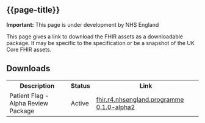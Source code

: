 ## {{page-title}}

  <div markdown="span" class="alert alert-warning" role="alert"><i class="fa fa-warning"></i><b> Important:</b> This page is under development by NHS England</div>

This page gives a link to download the FHIR assets as a downloadable package. It may be specific to the specification or be a snapshot of the UK Core FHIR assets.

## Downloads

<table title="Download List" class="assets">
<tr>
<th>Description</th>
<th>Status</th>
<th>Link</th>
</tr>
<tr>
<td>Patient Flag - Alpha Review Package</td>
<td>Active</td>
<td><a href="https://simplifier.net/packages/fhir.r4.nhsengland.programme/0.1.0-alpha2" target="_blank" class="external">fhir.r4.nhsengland.programme 0.1.0-alpha2</a></td>
</tr>

</table>